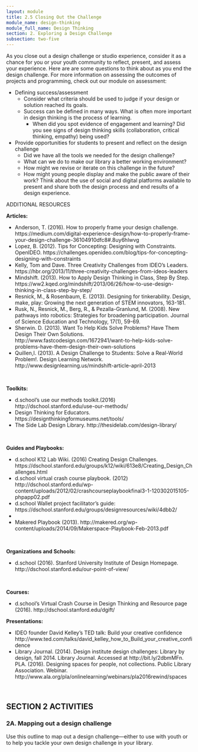 ```yaml
---
layout: module
title: 2.5 Closing Out the Challenge
module_name: design-thinking
module_full_name: Design Thinking
section: 2. Exploring a Design Challenge
subsection: two-five
---
```


As you close out a design challenge or studio experience, consider it as a chance for you or your youth community to reflect, present, and assess your experience. Here are are some questions to think about as you end the design challenge. For more information on assessing the outcomes of projects and programming, check out our module on assessment:  

- Defining success/assessment 
  - Consider what criteria should be used to judge if your design or solution reached its goals.  
  - Success can be defined in many ways. What is often more important in design thinking is the process of learning.  
    - When did you spot evidence of engagement and learning? Did you see signs of design thinking skills (collaboration, critical thinking, empathy) being used?  
- Provide opportunities for students to present and reflect on the design challenge  
  - Did we have all the tools we needed for the design challenge?  
  - What can we do to make our library a better working environment? 
  - How might we revise or iterate on this challenge in the future?  
  - How might young people display and make the public aware of their work? Think about the use of social and digital platforms available to present and share both the design process and end results of a design experience.  

<div class="explanatory">
<span class="box-title">ADDITIONAL RESOURCES</span>
<br>

<p><b>Articles:</b></p>
<ul>
  <li>Anderson, T. (2016). How to properly frame your design challenge. https://medium.com/digital-experience-design/how-to-properly-frame-your-design-challenge-36104910dfc8#.8uy6hlwvg</li>

<li>Lopez, B. (2012). Tips for Concepting: Designing with Constraints. OpenIDEO. https://challenges.openideo.com/blog/tips-for-concepting-designing-with-constraints</li>

<li>Kelly, Tom and Dave. Three Creativity Challenges from IDEO’s Leaders.  https://hbr.org/2013/11/three-creativity-challenges-from-ideos-leaders</li>

<li>Mindshift. (2013). How to Apply Design Thinking in Class, Step By Step. https://ww2.kqed.org/mindshift/2013/06/26/how-to-use-design-thinking-in-class-step-by-step/</li>
<li>Resnick,  M.,  &  Rosenbaum,  E.  (2013).  Designing  for  tinkerability. Design,  make,  play:  Growing  the  next generation of STEM innovators, 163-181. </li>

<li>Rusk,  N.,  Resnick,  M.,  Berg,  R.,  &  Pezalla-Granlund,  M. (2008).  New  pathways  into  robotics:  Strategies  for broadening participation. Journal of Science Education and Technology, 17(1), 59-69.</li>

<li>Sherwin. D. (2013). Want To Help Kids Solve Problems? Have Them Design Their Own Solutions. http://www.fastcodesign.com/1672941/want-to-help-kids-solve-problems-have-them-design-their-own-solutions</li>

<li>Quillen,I. (2013). A Design Challenge to Students: Solve a Real-World Problem!. Design Learning Network. http://www.designlearning.us/mindshift-article-april-2013</li>
</ul>
<br>
<p><b>Toolkits:</b></p>
<ul>
  <li>d.school’s use our methods toolkit.(2016)  http://dschool.stanford.edu/use-our-methods/</li>
  <li>Design Thinking for Educators. https://designthinkingformuseums.net/tools/</li>
  <li>The Side Lab Design Library. http://thesidelab.com/design-library/</li>
</ul>
<br>
<p><b>Guides and Playbooks:</b></p>
<ul>
  <li>d.school K12 Lab Wiki. (2016) Creating Design Challenges. https://dschool.stanford.edu/groups/k12/wiki/613e8/Creating_Design_Challenges.html</li>
  <li>d.school virtual crash course playbook. (2012) http://dschool.stanford.edu/wp-content/uploads/2012/02/crashcourseplaybookfinal3-1-120302015105-phpapp02.pdf</li>
  <li>d.school Wallet project facilitator’s guide: https://dschool.stanford.edu/groups/designresources/wiki/4dbb2/<li>
  <li>Makered Playbook (2013). http://makered.org/wp-content/uploads/2014/09/Makerspace-Playbook-Feb-2013.pdf</li>
</ul>
<br>
<p><b>Organizations and Schools:</b></p>
<ul>
  <li>d.school (2016). Stanford University Institute of Design Homepage. http://dschool.stanford.edu/our-point-of-view/</li>
</ul>
<br>
<p><b>Courses:</b></p>
<ul>
  <li>d.school’s Virtual Crash Course in Design Thinking and Resource page (2016). http://dschool.stanford.edu/dgift/</li>
</ul>
<p><b>Presentations:</b></p>
<ul>
  <li>IDEO founder David Kelley’s TED talk: Build your creative confidence http://www.ted.com/talks/david_kelley_how_to_Build_your_creative_confidence</li>

<li>Library Journal. (2014). Design institute design challenges: Library by design, fall 2014. Library Journal. Accessed at http://bit.ly/2dbmMFn. PLA. (2016). Designing spaces for people, not collections. Public Library Association. Webinar. http://www.ala.org/pla/onlinelearning/webinars/pla2016rewind/spaces</li>
</ul>
</div>
<br>


## SECTION 2 ACTIVITIES 

### 2A. Mapping out a design challenge 

Use this outline to map out a design challenge—either to use with youth or to help you tackle your own design challenge in your library. 
